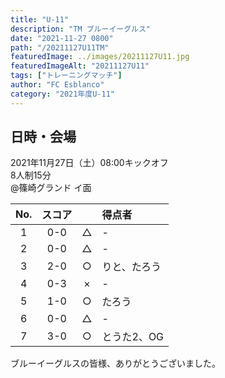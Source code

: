 ```yaml
---
title: "U-11"
description: "TM ブルーイーグルス"
date: "2021-11-27 0800"
path: "/20211127U11TM"
featuredImage: ../images/20211127U11.jpg
featuredImageAlt: "20211127U11"
tags: ["トレーニングマッチ"]
author: "FC Esblanco"
category: "2021年度U-11"
---
```


## 日時・会場

2021年11月27日（土）08:00キックオフ   
8人制15分   
@篠崎グランド  イ面

| No.| スコア |   | 得点者  |
|:--:|:------:|:-:|:--------|
| 1  | 0-0    | △ |- |
| 2  | 0-0    | △ |- |
| 3  | 2-0    | ○ |りと、たろう|
| 4  | 0-3    | × |- |
| 5  | 1-0    | ○ |たろう|
| 6  | 0-0    | △ |- |
| 7  | 3-0    | ○ |とうた2、OG |


ブルーイーグルスの皆様、ありがとうございました。
